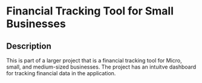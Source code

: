 # Financial Tracking Tool for Small Businesses

## Description

This is part of a larger project that is a financial tracking tool for Micro, small, and medium-sized businesses. The project has an intuitve dashboard for tracking financial data in the application.
